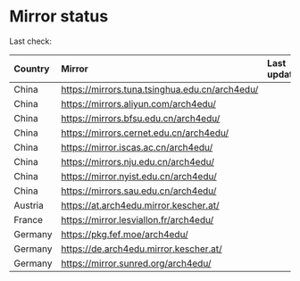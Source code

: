 <script src="./time.js"></script>
# Mirror status
Last check: <script type="text/javascript">localize(1738391312.3104005);</script>

|Country|Mirror|Last update|
|:------|:-----|:----------|
|China|https://mirrors.tuna.tsinghua.edu.cn/arch4edu/|<script type="text/javascript">localize(1738348705);</script>|
|China|https://mirrors.aliyun.com/arch4edu/|<script type="text/javascript">localize(1738348705);</script>|
|China|https://mirrors.bfsu.edu.cn/arch4edu/|<script type="text/javascript">localize(1738348705);</script>|
|China|https://mirrors.cernet.edu.cn/arch4edu/|<script type="text/javascript">localize(1738348705);</script>|
|China|https://mirror.iscas.ac.cn/arch4edu/|<script type="text/javascript">localize(1738305779);</script>|
|China|https://mirrors.nju.edu.cn/arch4edu/|<script type="text/javascript">localize(1738305779);</script>|
|China|https://mirror.nyist.edu.cn/arch4edu/|<script type="text/javascript">localize(1738348705);</script>|
|China|https://mirrors.sau.edu.cn/arch4edu/|<script type="text/javascript">localize(1731653531);</script>|
|Austria|https://at.arch4edu.mirror.kescher.at/|<script type="text/javascript">localize(1738348705);</script>|
|France|https://mirror.lesviallon.fr/arch4edu/|<script type="text/javascript">localize(1738348705);</script>|
|Germany|https://pkg.fef.moe/arch4edu/|<script type="text/javascript">localize(1738348705);</script>|
|Germany|https://de.arch4edu.mirror.kescher.at/|<script type="text/javascript">localize(1738348705);</script>|
|Germany|https://mirror.sunred.org/arch4edu/|<script type="text/javascript">localize(1738348705);</script>|

<script src="./tablefilter/tablefilter.js"></script>
<script src="./table.js"></script>